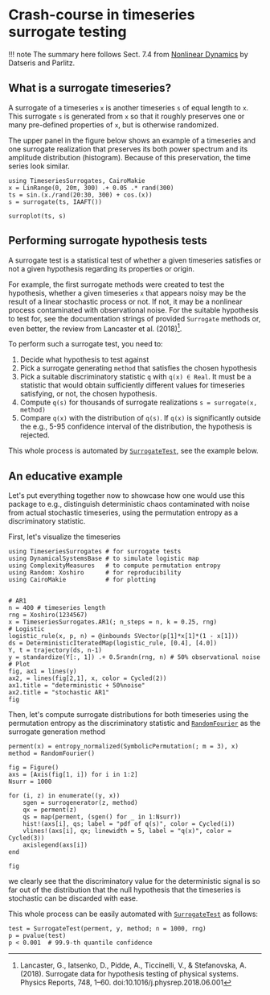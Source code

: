# Crash-course in timeseries surrogate testing

!!! note
    The summary here follows Sect. 7.4 from [Nonlinear Dynamics](https://link.springer.com/book/10.1007/978-3-030-91032-7) by Datseris and Parlitz.


## What is a surrogate timeseries?
A surrogate of a timeseries `x` is another timeseries `s` of equal length to `x`. This surrogate `s` is generated from `x` so that it roughly preserves
one or many pre-defined properties of `x`, but is otherwise randomized.

The upper panel in the figure below shows an example of a timeseries and one
surrogate realization that preserves its both power spectrum and its amplitude distribution (histogram). Because of this preservation, the time series look similar.

```@example MAIN
using TimeseriesSurrogates, CairoMakie
x = LinRange(0, 20π, 300) .+ 0.05 .* rand(300)
ts = sin.(x./rand(20:30, 300) + cos.(x))
s = surrogate(ts, IAAFT())

surroplot(ts, s)
```

## Performing surrogate hypothesis tests

A surrogate test is a statistical test of whether a given timeseries satisfies or not a given hypothesis regarding its properties or origin.

For example, the first surrogate methods were created to test the hypothesis,
whether a given timeseries `x` that appears noisy may be the result of a linear
stochastic process or not. If not, it may be a nonlinear process contaminated with observational noise. For the suitable hypothesis to test for, see the documentation strings of provided `Surrogate` methods or, even better, the review from Lancaster et al. (2018)[^Lancaster2018].

To perform such a surrogate test, you need to:

1. Decide what hypothesis to test against
2. Pick a surrogate generating `method` that satisfies the chosen hypothesis
3. Pick a suitable discriminatory statistic `q` with `q(x) ∈ Real`. It must be a statistic that would obtain sufficiently different values for timeseries satisfying, or not, the chosen hypothesis.
4. Compute `q(s)` for thousands of surrogate realizations `s = surrogate(x, method)`
5. Compare `q(x)` with the distribution of `q(s)`. If `q(x)` is significantly outside the e.g., 5-95 confidence interval of the distribution, the hypothesis is rejected.

This whole process is automated by [`SurrogateTest`](@ref), see the example below.

[^Lancaster2018]: Lancaster, G., Iatsenko, D., Pidde, A., Ticcinelli, V., & Stefanovska, A. (2018). Surrogate data for hypothesis testing of physical systems. Physics Reports, 748, 1–60. doi:10.1016/j.physrep.2018.06.001

## An educative example

Let's put everything together now to showcase how one would use this package to e.g., distinguish deterministic chaos contaminated with noise from actual stochastic timeseries, using the permutation entropy as a discriminatory statistic.

First, let's visualize the timeseries

```@example MAIN
using TimeseriesSurrogates # for surrogate tests
using DynamicalSystemsBase # to simulate logistic map
using ComplexityMeasures   # to compute permutation entropy
using Random: Xoshiro      # for reproducibility
using CairoMakie           # for plotting


# AR1
n = 400 # timeseries length
rng = Xoshiro(1234567)
x = TimeseriesSurrogates.AR1(; n_steps = n, k = 0.25, rng)
# Logistic
logistic_rule(x, p, n) = @inbounds SVector(p[1]*x[1]*(1 - x[1]))
ds = DeterministicIteratedMap(logistic_rule, [0.4], [4.0])
Y, t = trajectory(ds, n-1)
y = standardize(Y[:, 1]) .+ 0.5randn(rng, n) # 50% observational noise
# Plot
fig, ax1 = lines(y)
ax2, = lines(fig[2,1], x, color = Cycled(2))
ax1.title = "deterministic + 50%noise"
ax2.title = "stochastic AR1"
fig
```

Then, let's compute surrogate distributions for both timeseries using the permutation entropy as the discriminatory statistic and [`RandomFourier`](@ref) as the surrogate generation method

```@example MAIN
perment(x) = entropy_normalized(SymbolicPermutation(; m = 3), x)
method = RandomFourier()

fig = Figure()
axs = [Axis(fig[1, i]) for i in 1:2]
Nsurr = 1000

for (i, z) in enumerate((y, x))
    sgen = surrogenerator(z, method)
    qx = perment(z)
    qs = map(perment, (sgen() for _ in 1:Nsurr))
    hist!(axs[i], qs; label = "pdf of q(s)", color = Cycled(i))
    vlines!(axs[i], qx; linewidth = 5, label = "q(x)", color = Cycled(3))
    axislegend(axs[i])
end

fig
```

we clearly see that the discriminatory value for the deterministic signal is so far out of the distribution that the null hypothesis that the timeseries is stochastic can be discarded with ease.

This whole process can be easily automated with [`SurrogateTest`](@ref) as follows:

```@example MAIN
test = SurrogateTest(perment, y, method; n = 1000, rng)
p = pvalue(test)
p < 0.001  # 99.9-th quantile confidence
```
